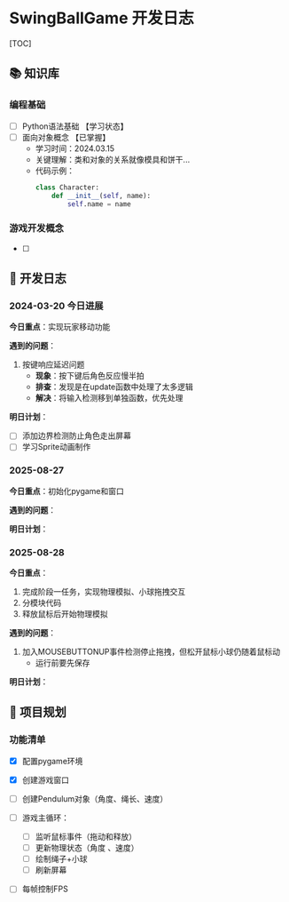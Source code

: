 # SwingBallGame 开发日志

[TOC]

## 📚 知识库
### 编程基础
- [ ] Python语法基础 【学习状态】
- [ ] 面向对象概念 【已掌握】
    - 学习时间：2024.03.15
    - 关键理解：类和对象的关系就像模具和饼干...
    - 代码示例：
        ```python
        class Character:
            def __init__(self, name):
                self.name = name
        ```

### 游戏开发概念
- [ ] 

## 📅 开发日志

### 2024-03-20 今日进展
**今日重点**：实现玩家移动功能

**遇到的问题**：

1. 按键响应延迟问题
    - **现象**：按下键后角色反应慢半拍
    - **排查**：发现是在update函数中处理了太多逻辑
    - **解决**：将输入检测移到单独函数，优先处理

**明日计划**：
- [ ] 添加边界检测防止角色走出屏幕
- [ ] 学习Sprite动画制作

### 2025-08-27

**今日重点**：初始化pygame和窗口

**遇到的问题**：

**明日计划**：

### 2025-08-28

**今日重点**：

1. 完成阶段一任务，实现物理模拟、小球拖拽交互
2. 分模块代码
3. 释放鼠标后开始物理模拟

**遇到的问题**：

1. 加入MOUSEBUTTONUP事件检测停止拖拽，但松开鼠标小球仍随着鼠标动
   + 运行前要先保存

**明日计划**：

## 🎯 项目规划

### 功能清单
- [x] 配置pygame环境
- [x] 创建游戏窗口
- [ ] 创建Pendulum对象（角度、绳长、速度）
- [ ] 游戏主循环：
    - [ ] 监听鼠标事件（拖动和释放）
    - [ ] 更新物理状态（角度 、速度）
    - [ ] 绘制绳子+小球
    - [ ] 刷新屏幕
- [ ] 每帧控制FPS


